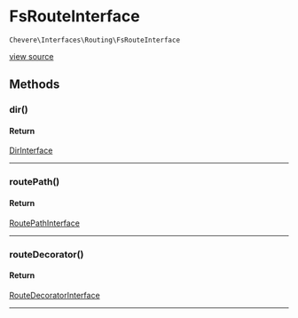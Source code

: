 # FsRouteInterface

`Chevere\Interfaces\Routing\FsRouteInterface`

[view source](https://github.com/chevere/chevere/blob/master//home/rodolfo/git/chevere/chevere/interfaces/Routing/FsRouteInterface.php)

## Methods

### dir()

#### Return

[DirInterface](../Filesystem/DirInterface.md)

---

### routePath()

#### Return

[RoutePathInterface](../Route/RoutePathInterface.md)

---

### routeDecorator()

#### Return

[RouteDecoratorInterface](../Route/RouteDecoratorInterface.md)

---

